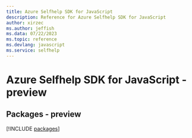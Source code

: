 ```yaml
---
title: Azure Selfhelp SDK for JavaScript
description: Reference for Azure Selfhelp SDK for JavaScript
author: xirzec
ms.author: jeffish
ms.data: 07/22/2023
ms.topic: reference
ms.devlang: javascript
ms.service: selfhelp
---
```

# Azure Selfhelp SDK for JavaScript - preview
## Packages - preview
[!INCLUDE [packages](selfhelp-index.md)]